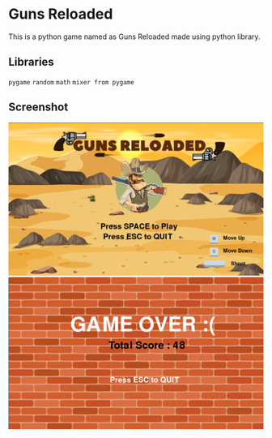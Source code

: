 # Guns Reloaded
This is a python game named as Guns Reloaded made using python library.

## Libraries
`pygame`
`random`
`math`
`mixer from pygame`

## Screenshot
![App Screenshot](./Images/Screenshot%202022-09-21%20161308.png)
![App Screenshot](./Images/Screenshot%202022-09-21%20163937.png)
